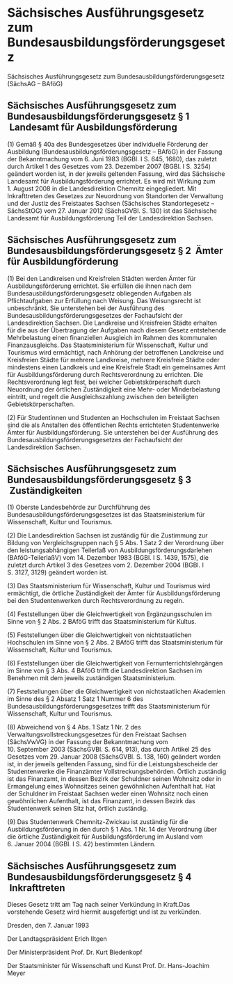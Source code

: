 # Sächsisches Ausführungsgesetz zum Bundesausbildungsförderungsgesetz

Sächsisches Ausführungsgesetz zum Bundesausbildungsförderungsgesetz (SächsAG – BAföG)

## Sächsisches Ausführungsgesetz zum Bundesausbildungsförderungsgesetz § 1  Landesamt für Ausbildungsförderung

(1) Gemäß § 40a des Bundesgesetzes über individuelle Förderung der Ausbildung (Bundesausbildungsförderungsgesetz –           BAföG) in der Fassung der Bekanntmachung vom 6. Juni 1983 (BGBl. I S. 645, 1680), das zuletzt durch Artikel 1 des Gesetzes vom 23. Dezember 2007 (BGBl. I S. 3254) geändert worden ist, in der jeweils geltenden Fassung, wird das Sächsische Landesamt für Ausbildungsförderung errichtet. Es wird mit Wirkung zum 1. August 2008 in die Landesdirektion Chemnitz eingegliedert. Mit Inkrafttreten des Gesetzes zur Neuordnung von Standorten der Verwaltung und der Justiz des Freistaates Sachsen (Sächsisches Standortegesetz – 
SächsStOG) vom 27. Januar 2012 (SächsGVBl. S. 130) ist das Sächsische Landesamt für Ausbildungsförderung Teil der Landesdirektion Sachsen.


## Sächsisches Ausführungsgesetz zum Bundesausbildungsförderungsgesetz § 2  Ämter für Ausbildungförderung

(1) Bei den Landkreisen und Kreisfreien Städten werden Ämter für Ausbildungsförderung errichtet. Sie erfüllen die ihnen nach dem   Bundesausbildungsförderungsgesetz obliegenden Aufgaben als Pflichtaufgaben zur Erfüllung nach Weisung. Das Weisungsrecht ist unbeschränkt. Sie unterstehen bei der Ausführung des   Bundesausbildungsförderungsgesetzes der Fachaufsicht der Landesdirektion Sachsen. Die Landkreise und Kreisfreien Städte erhalten für die aus der Übertragung der Aufgaben nach diesem Gesetz entstehende Mehrbelastung einen finanziellen Ausgleich im Rahmen des kommunalen Finanzausgleichs. Das Staatsministerium für Wissenschaft, Kultur und Tourismus wird ermächtigt, nach Anhörung der betroffenen Landkreise und Kreisfreien Städte für mehrere Landkreise, mehrere Kreisfreie Städte oder mindestens einen Landkreis und eine Kreisfreie Stadt ein gemeinsames Amt für Ausbildungsförderung durch Rechtsverordnung zu errichten. Die Rechtsverordnung legt fest, bei welcher Gebietskörperschaft durch Neuordnung der örtlichen Zuständigkeit eine Mehr- oder Minderbelastung eintritt, und regelt die Ausgleichszahlung zwischen den beteiligten Gebietskörperschaften.

(2) Für Studentinnen und Studenten an Hochschulen im Freistaat Sachsen sind die als Anstalten des öffentlichen Rechts errichteten Studentenwerke Ämter für Ausbildungsförderung. Sie unterstehen bei der Ausführung des  Bundesausbildungsförderungsgesetzes der Fachaufsicht der Landesdirektion Sachsen.


## Sächsisches Ausführungsgesetz zum Bundesausbildungsförderungsgesetz § 3  Zuständigkeiten

(1) Oberste Landesbehörde zur Durchführung des           Bundesausbildungsförderungsgesetzes ist das Staatsministerium für Wissenschaft, Kultur und Tourismus.

(2) Die Landesdirektion Sachsen ist zuständig für die Zustimmung zur Bildung von Vergleichsgruppen nach § 5 Abs. 1 Satz 2 der           Verordnung über den leistungsabhängigen Teilerlaß von Ausbildungsförderungsdarlehen (BAföG-TeilerlaßV) vom 14. Dezember 1983 (BGBl. I S. 1439, 1575), die zuletzt durch Artikel 3 des Gesetzes vom 2. Dezember 2004 (BGBl. I S. 3127, 3129) geändert worden ist.

(3) Das Staatsministerium für Wissenschaft, Kultur und Tourismus wird ermächtigt, die örtliche Zuständigkeit der Ämter für Ausbildungsförderung bei den Studentenwerken durch Rechtsverordnung zu regeln.

(4) Feststellungen über die Gleichwertigkeit von Ergänzungsschulen im Sinne von § 2 Abs. 2           BAföG trifft das Staatsministerium für Kultus.

(5) Feststellungen über die Gleichwertigkeit von nichtstaatlichen Hochschulen im Sinne von § 2 Abs. 2           BAföG trifft das Staatsministerium für Wissenschaft, Kultur und Tourismus.

(6) Feststellungen über die Gleichwertigkeit von Fernunterrichtslehrgängen im Sinne von § 3 Abs. 4           BAföG trifft die Landesdirektion Sachsen im Benehmen mit dem jeweils zuständigen Staatsministerium.

(7) Feststellungen über die Gleichwertigkeit von nichtstaatlichen Akademien im Sinne des § 2 Absatz 1 Satz 1 Nummer 6 des Bundesausbildungsförderungsgesetzes trifft das Staatsministerium für Wissenschaft, Kultur und Tourismus.

(8) Abweichend von § 4 Abs. 1 Satz 1 Nr. 2 des Verwaltungsvollstreckungsgesetzes für den Freistaat Sachsen (SächsVwVG) in der Fassung der Bekanntmachung vom 10. September 2003 (SächsGVBl. S. 614, 913), das durch Artikel 25 des Gesetzes vom 29. Januar 2008 (SächsGVBl. S. 138, 160) geändert worden ist, in der jeweils geltenden Fassung, sind für die Leistungsbescheide der Studentenwerke die Finanzämter Vollstreckungsbehörden. Örtlich zuständig ist das Finanzamt, in dessen Bezirk der Schuldner seinen Wohnsitz oder in Ermangelung eines Wohnsitzes seinen gewöhnlichen Aufenthalt hat. Hat der Schuldner im Freistaat Sachsen weder einen Wohnsitz noch einen gewöhnlichen Aufenthalt, ist das Finanzamt, in dessen Bezirk das Studentenwerk seinen Sitz hat, örtlich zuständig.

(9) Das Studentenwerk Chemnitz-Zwickau ist zuständig für die Ausbildungsförderung in den durch § 1 Abs. 1 Nr. 14 der          Verordnung über die örtliche Zuständigkeit für Ausbildungsförderung im Ausland vom 6. Januar 2004 (BGBl. I S. 42) bestimmten Ländern.


## Sächsisches Ausführungsgesetz zum Bundesausbildungsförderungsgesetz § 4  Inkrafttreten

Dieses Gesetz tritt am Tag nach seiner Verkündung in Kraft.Das vorstehende Gesetz wird hiermit ausgefertigt und ist zu verkünden.

Dresden, den 7. Januar 1993

Der Landtagspräsident 
           Erich Iltgen

Der Ministerpräsident 
           Prof. Dr. Kurt Biedenkopf

Der Staatsminister für Wissenschaft und Kunst 
           Prof. Dr. Hans-Joachim Meyer

